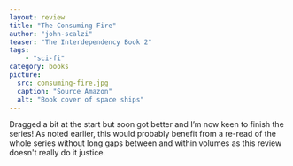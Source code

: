 ```yaml
---
layout: review
title: "The Consuming Fire"
author: "john-scalzi"
teaser: "The Interdependency Book 2"
tags:
    - "sci-fi"
category: books
picture:
  src: consuming-fire.jpg
  caption: "Source Amazon"
  alt: "Book cover of space ships"
---
```

Dragged a bit at the start but soon got better and I’m now keen to finish the series! As noted earlier, this would probably benefit from a re-read of the whole series 
without long gaps between and within volumes as this review doesn't really do it justice.